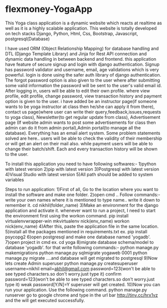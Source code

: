 # flexmoney-YogaApp
This Yoga class application is a dynamic website which reacts at realtime as well as it is a highly scalable application. This website is totally developed on tech stacks Django, Python, Html, Css, Bootstrap, Javascript, postgresql(Database)

I have used ORM (Object Relationship Mapping) for database handling and DTL (Django Template Library) and Jinja for Rest API connection and dynamic data handling in between backend and frontend. this application have feature of secure signup and login with django authentication. Signup has password validator and username, email, age validations which is very powerful. login is done using the safer auth library of django authentication. The forgot password option is also given to the user where after submitting some valid information the password will be sent to the user's valid email id. After logging in, users will be able to edit their own profile. where view profile, edit profile, change password, view transaction history and payment option is given to the user. i have added be an instructor page(if someone wants to be yoga instructor at class then he/she can apply it from there), contact us page(where user can write their query,feedback,issues,requests to yoga class), Newsletter(to get regular update from class), Advertisement page (If website admin wants to post some advertisements for class then admin can do it from admin portal),Admin portal(to manage all the database). Everything has an email alert system. Some problem statements solved are here.. users will be able to check the validity of their membership or will get an alert on their mail also. while payment users will be able to change their batch/shift. Each and every transaction history will be shown to the user.

To install this application you need to have following softwares:- 1)python with latest version 2)pip with latest version 3)Postgresql with latest version 4)Visual Studio with latest version 5)All path should be added to system variables

Steps to run application: 1)First of all, Go to the location where you want to install the software and make one folder. 2)open cmd .. Follow commands:- write your own names where it is mentioned to type name.. write it down to remember it. cd nikhil(folder_name) 3)Make an environment for the django application and activate it. whenever want to run a project, I need to start the environment first using the workon command. pip install virtualenvwrapper-win mkvirtualenv nick(env_name) workon nick(env_name) 4)After this, paste the application file in the same location. 5)install all the packages mentioned in requirements.txt ex. pip install psycopg2 6)open postgresql and make one database named 'yogadb'. 7)open project in cmd ex. cd yoga 8)migrate database schema/model to database 'yogadb'. for that write following commands:- python manage.py makemigrations python manage.py sqlmigrate yogaweb 0001 python manage.py migrate ....and database will get migrated to postgresql 9)Now lets create Admin superuser python manage.py createsuperuser username=nikhil email=akhil@gmail.com password=123(won't be able to see typed characters.so don't worry.just type it) confirm password=123(won't be able to see typed characters.so don't worry.just type it) weak password[Y/N]=Y superuser will get created. 10)Now you can run your application. Use the following command. python manage.py runserver go to google chrome and type in the url bar http://tiny.cc/hrx1vz and the  will get executed successfully.

